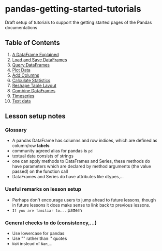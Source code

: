 # pandas-getting-started-tutorials
Draft setup of tutorials to support the getting started pages of the Pandas documentations

## Table of Contents
1. [A DataFrame Explained](notebooks/1_table_oriented.ipynb)
1. [Load and Save DataFrames](notebooks/2_read_write.ipynb)
1. [Query DataFrames](notebooks/3_subset_data.ipynb)
1. [Plot Data](notebooks/4_plotting.ipynb)
1. [Add Columns](notebooks/5_add_columns.ipynb)
1. [Calculate Statistics](notebooks/6_calculate_statistics.ipynb)
1. [Reshape Table Layout](notebooks/7_reshape_table_layout.ipynb)
1. [Combine DataFrames](notebooks/8_combine_dataframes.ipynb)
1. [Timeseries](notebooks/9_timeseries.ipynb)
1. [Text data](notebooks/10_text_data.ipynb)

## Lesson setup notes

### Glossary

- A pandas DataFrame has columns and row indices, which are defined as column/row __labels__
- community agreed alias for pandas is `pd`
- textual data consists of strings
- one can apply methods to DataFrames and Series, these methods do have parameters which are declared by method arguments (the value passed) on the function call
- DataFrames and Series do have attributes like dtypes,...

### Useful remarks on lesson setup

- Perhaps don't encourage users to jump ahead to future lessons, though in future lessons it does make sense to link back to previous lessons.
- `If you are familiar to...` pattern

### General checks to do (consistency,...)

- Use lowercase for pandas
- Use "" rather than '' quotes
- `NaN` instead of `Nan`,...